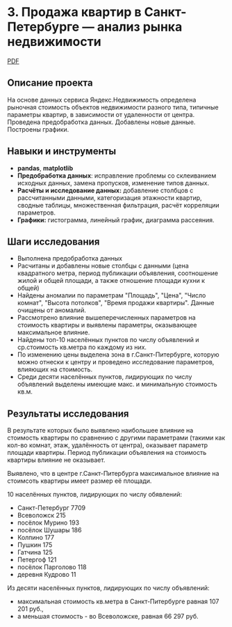 # 3. Продажа квартир в Санкт-Петербурге — анализ рынка недвижимости

[PDF](https://github.com/KristinaBandurko/Yandex.Workshop.MyProjects/blob/main/%D0%9F%D1%80%D0%BE%D0%B5%D0%BA%D1%82_3.%D0%AF%D0%BD%D0%B4%D0%B5%D0%BA%D1%81.%D0%9D%D0%B5%D0%B4%D0%B2%D0%B8%D0%B6%D0%B8%D0%BC%D0%BE%D1%81%D1%82%D1%8C/3_%D0%9F%D1%80%D0%BE%D0%B4%D0%B0%D0%B6%D0%B0%20%D0%BA%D0%B2%D0%B0%D1%80%D1%82%D0%B8%D1%80%20%D0%B2%20%D0%A1%D0%B0%D0%BD%D0%BA%D1%82-%D0%9F%D0%B8%D1%82%D0%B5%D1%80%D0%B1%D1%83%D1%80%D0%B3%D0%B5.pdf)     

## Описание проекта

На основе данных сервиса Яндекс.Недвижимость определена рыночная стоимость объектов недвижимости разного типа, типичные параметры квартир, в зависимости от удаленности от центра. Проведена предобработка данных. Добавлены новые данные. Построены графики.

## Навыки и инструменты

- **pandas**, **matplotlib**
- **Предобработка данных**: исправление проблемы со склеиванием исходных данных, замена пропусков, изменение типов данных.
- **Расчёты и исследование данных:** добавление столбцов с расcчитанными данными, категоризация этажности квартир, сводные таблицы, множественная фильтрация, расчёт корреляции параметров. 
- **Графики:** гистограмма, линейный график, диаграмма рассеяния.
 
## Шаги исследования
* Выполнена предобработка данных
* Расчитаны и добавлены новые столбцы с данными (цена квадратного метра, период публикации объявления, соотношение жилой и общей площади, а также отношение площади кухни к общей)
* Найдены аномалии по параметрам "Площадь", "Цена", "Число комнат", "Высота потолков", "Время продажи квартиры". Данные очищены от аномалий.
* Рассмотрено влияние вышеперечисленных параметров на стоимость квартиры и выявлены параметры, оказывающее максимальное влияние.
* Найдены топ-10 населённых пунктов по числу объявлений и ср.стоимость кв.метра по каждому из них.
* По изменению цены выделена зона в г.Санкт-Питербурге, которую можно отнески к центру и проведено исследование параметров, влияющих на стоимость.
* Среди десяти населённых пунктов, лидирующих по числу объявлений выделены имеющие макс. и минимальную стоимость кв.м.

## Результаты исследования

В результате которых было выявлено наибольшее влияние на стоимость квартиры по сравнению с другими параметрами (такими как кол-во комнат, этаж, удалённость от центра), оказывает параметр площади квартиры. Период публикации объявления на стоимость квартиры влияние не оказывает.

Выявлено, что в центре г.Санкт-Питербурга максимальное влияние на стоимсоть квартиры имеет размер её площади.

10 населённых пунктов, лидирующих по числу обявлений: 

* Санкт-Петербург      7709
* Всеволожск            215
* посёлок Мурино        193
* посёлок Шушары        186
* Колпино               177
* Пушкин                175
* Гатчина               125
* Петергоф              121
* посёлок Парголово     118
* деревня Кудрово       11
 
Из десяти населённых пунктов, лидирующих по числу объявлений:
* максимальная стоимость кв.метра в Санкт-Питербурге равная 107 201 руб.,
* а меньшая стоимость  - во Всеволожске, равная 66 297 руб.
